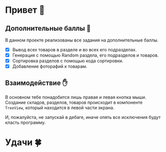 ﻿# Привет 👋

## Дополнительные баллы 💯
В данном проекте реализованы все задания на дополнительные баллы.
- [x] Вывод всех товаров в разделе и во всех его подразделах.
- [x] Генерация с помощью Random раздела, его подразделов и товаров.
- [x] Сортировка разделов с помощью кода сортировки.
- [x] Добавление фоторафий к товарам.

 ## Взаимодействие ✋
В основном тебе понадобится лишь правая и левая кнопка мыши.
Создание складов, разделов, товаров происходит в компоненте ``TreeView``, который находится в левой части экрана.

И, пожалуйста, не запускай в дебаге, иначе опять все исключения будут класть программу.

# Удачи 🍀